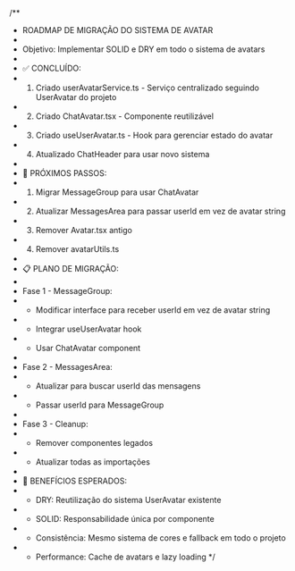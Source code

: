 /**
 * ROADMAP DE MIGRAÇÃO DO SISTEMA DE AVATAR
 * 
 * Objetivo: Implementar SOLID e DRY em todo o sistema de avatars
 * 
 * ✅ CONCLUÍDO:
 * 1. Criado userAvatarService.ts - Serviço centralizado seguindo UserAvatar do projeto
 * 2. Criado ChatAvatar.tsx - Componente reutilizável 
 * 3. Criado useUserAvatar.ts - Hook para gerenciar estado do avatar
 * 4. Atualizado ChatHeader para usar novo sistema
 * 
 * 🔄 PRÓXIMOS PASSOS:
 * 1. Migrar MessageGroup para usar ChatAvatar
 * 2. Atualizar MessagesArea para passar userId em vez de avatar string
 * 3. Remover Avatar.tsx antigo
 * 4. Remover avatarUtils.ts
 * 
 * 📋 PLANO DE MIGRAÇÃO:
 * 
 * Fase 1 - MessageGroup:
 * - Modificar interface para receber userId em vez de avatar string
 * - Integrar useUserAvatar hook
 * - Usar ChatAvatar component
 * 
 * Fase 2 - MessagesArea:
 * - Atualizar para buscar userId das mensagens
 * - Passar userId para MessageGroup
 * 
 * Fase 3 - Cleanup:
 * - Remover componentes legados
 * - Atualizar todas as importações
 * 
 * 🎯 BENEFÍCIOS ESPERADOS:
 * - DRY: Reutilização do sistema UserAvatar existente
 * - SOLID: Responsabilidade única por componente
 * - Consistência: Mesmo sistema de cores e fallback em todo o projeto
 * - Performance: Cache de avatars e lazy loading
 */
